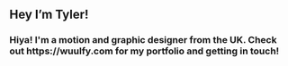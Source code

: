 <h2>Hey I’m Tyler!</h2>
<h3>Hiya! I'm a motion and graphic designer from the UK. Check out https://wuulfy.com for my portfolio and getting in touch!</h3>
